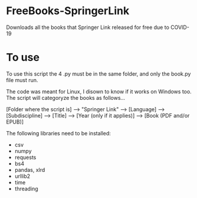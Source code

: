 # FreeBooks-SpringerLink
 Downloads all the books that Springer Link released for free due to COVID-19
 
# To use
 To use this script the 4 .py must be in the same folder, and only the book.py file must run.
 
 The code was meant for Linux, I disown to know if it works on Windows too. The script will categoryze the books as follows...
 
 [Folder where the script is] –> "Springer Link" —> [Language] —> [Subdiscipline] —> [Title] —> [Year (only if it applies)] —> [Book (PDF and/or EPUB)]


 The following libraries need to be installed:
 + csv
 + numpy
 + requests
 + bs4
 + pandas, xlrd
 + urllib2
 + time
 + threading
